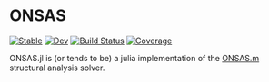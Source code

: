 # ONSAS

[![Stable](https://img.shields.io/badge/docs-stable-blue.svg)](https://ONSAS.github.io/ONSAS.jl/stable/)
[![Dev](https://img.shields.io/badge/docs-dev-blue.svg)](https://ONSAS.github.io/ONSAS.jl/dev/)
[![Build Status](https://github.com/ONSAS/ONSAS.jl/actions/workflows/CI.yml/badge.svg?branch=main)](https://github.com/ONSAS/ONSAS.jl/actions/workflows/CI.yml?query=branch%3Amain)
[![Coverage](https://codecov.io/gh/ONSAS/ONSAS.jl/branch/main/graph/badge.svg)](https://codecov.io/gh/ONSAS/ONSAS.jl)


ONSAS.jl is (or tends to be) a julia implementation of the [ONSAS.m](https://github.com/ONSAS/ONSAS.m/) structural analysis solver.
